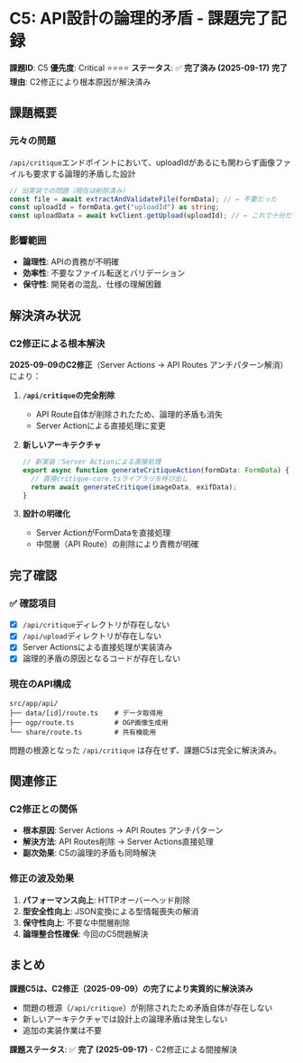 # C5: API設計の論理的矛盾 - 課題完了記録

**課題ID**: C5
**優先度**: Critical ⭐⭐⭐⭐
**ステータス**: ✅ **完了済み (2025-09-17)**
**完了理由**: C2修正により根本原因が解決済み

## 課題概要

### 元々の問題

`/api/critique`エンドポイントにおいて、uploadIdがあるにも関わらず画像ファイルも要求する論理的矛盾した設計

```typescript
// 旧実装での問題（現在は削除済み）
const file = await extractAndValidateFile(formData); // ← 不要だった
const uploadId = formData.get("uploadId") as string;
const uploadData = await kvClient.getUpload(uploadId); // ← これで十分だった
```

### 影響範囲

- **論理性**: APIの責務が不明確
- **効率性**: 不要なファイル転送とバリデーション
- **保守性**: 開発者の混乱、仕様の理解困難

## 解決済み状況

### C2修正による根本解決

**2025-09-09のC2修正**（Server Actions → API Routes アンチパターン解消）により：

1. **`/api/critique`の完全削除**
   - API Route自体が削除されたため、論理的矛盾も消失
   - Server Actionによる直接処理に変更

2. **新しいアーキテクチャ**

   ```typescript
   // 新実装：Server Actionによる直接処理
   export async function generateCritiqueAction(formData: FormData) {
     // 直接critique-core.tsライブラリを呼び出し
     return await generateCritique(imageData, exifData);
   }
   ```

3. **設計の明確化**
   - Server ActionがFormDataを直接処理
   - 中間層（API Route）の削除により責務が明確

## 完了確認

### ✅ 確認項目

- [x] `/api/critique`ディレクトリが存在しない
- [x] `/api/upload`ディレクトリが存在しない
- [x] Server Actionsによる直接処理が実装済み
- [x] 論理的矛盾の原因となるコードが存在しない

### 現在のAPI構成

```
src/app/api/
├── data/[id]/route.ts    # データ取得用
├── ogp/route.ts          # OGP画像生成用
└── share/route.ts        # 共有機能用
```

問題の根源となった `/api/critique` は存在せず、課題C5は完全に解決済み。

## 関連修正

### C2修正との関係

- **根本原因**: Server Actions → API Routes アンチパターン
- **解決方法**: API Routes削除 → Server Actions直接処理
- **副次効果**: C5の論理的矛盾も同時解決

### 修正の波及効果

1. **パフォーマンス向上**: HTTPオーバーヘッド削除
2. **型安全性向上**: JSON変換による型情報喪失の解消
3. **保守性向上**: 不要な中間層削除
4. **論理整合性確保**: 今回のC5問題解決

## まとめ

**課題C5は、C2修正（2025-09-09）の完了により実質的に解決済み**

- 問題の根源（`/api/critique`）が削除されたため矛盾自体が存在しない
- 新しいアーキテクチャでは設計上の論理矛盾は発生しない
- 追加の実装作業は不要

**課題ステータス**: ✅ **完了 (2025-09-17)** - C2修正による間接解決
